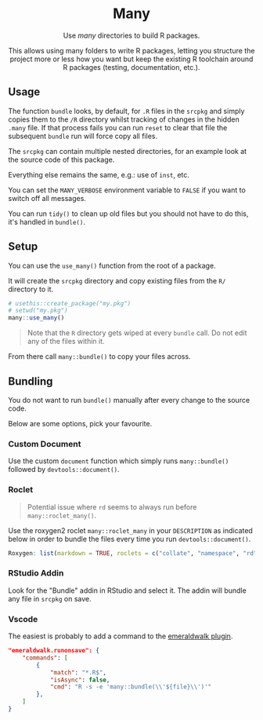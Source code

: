 <div align="center">

<h1>Many</h1>

Use _many_ directories to build R packages.

This allows using many folders to write R packages,
letting you structure the project more or less how you
want but keep the existing R toolchain around R packages
(testing, documentation, etc.).

</div>

## Usage

The function `bundle` looks, by default, for
`.R` files in the `srcpkg` and simply copies
them to the `/R` directory whilst tracking of
changes in the hidden `.many` file.
If that process fails you can run `reset` to clear
that file the subsequent `bundle` run will force copy all files.

The `srcpkg` can contain multiple nested directories,
for an example look at the source code of this package.

Everything else remains the same, e.g.: use of `inst`, etc.

You can set the `MANY_VERBOSE` environment variable to `FALSE` if
you want to switch off all messages.

You can run `tidy()` to clean up old files but you should not have
to do this, it's handled in `bundle()`.

## Setup

You can use the `use_many()` function from the root of
a package.

It will create the `srcpkg` directory and copy existing files
from the `R/` directory to it.

```r
# usethis::create_package("my.pkg")
# setwd("my.pkg")
many::use_many()
```

> Note that the `R` directory gets wiped at every `bundle`
> call. Do not edit any of the files within it.

From there call `many::bundle()` to copy your files across.

## Bundling

You do not want to run `bundle()` manually after every change to the
source code.

Below are some options, pick your favourite.

### Custom Document

Use the custom `document` function which simply runs `many::bundle()`
followed by `devtools::document()`.

### Roclet

> Potential issue where `rd` seems to always run before `many::roclet_many()`.

Use the roxygen2 roclet `many::roclet_many` in your `DESCRIPTION` as indicated
below in order to bundle the files every time you run `devtools::document()`.

```r
Roxygen: list(markdown = TRUE, roclets = c("collate", "namespace", "rd", "many::roclet_many"))
```

### RStudio Addin

Look for the "Bundle" addin in RStudio and select it.
The addin will bundle any file in `srcpkg` on save.

### Vscode

The easiest is probably to add a command to the
[emeraldwalk plugin](https://marketplace.visualstudio.com/items?itemName=emeraldwalk.RunOnSave).

```json
"emeraldwalk.runonsave": {
	"commands": [
		{
			"match": "*.R$",
			"isAsync": false,
			"cmd": "R -s -e 'many::bundle(\\'${file}\\')'"
		},
	]
}
```
